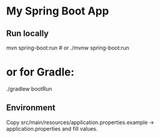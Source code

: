 # My Spring Boot App

## Run locally
mvn spring-boot:run     # or ./mvnw spring-boot:run
# or for Gradle:
./gradlew bootRun

## Environment
Copy src/main/resources/application.properties.example → application.properties and fill values.
